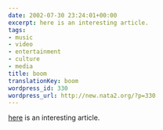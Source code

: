 ```yaml
---
date: 2002-07-30 23:24:01+00:00
excerpt: here is an interesting article.
tags:
- music
- video
- entertainment
- culture
- media
title: boom
translationKey: boom
wordpress_id: 330
wordpress_url: http://new.nata2.org/?p=330
---
```


<a href="http://popmatters.com/music/videos/t/truthhurts-addictive.shtml">here</a> is an interesting article.